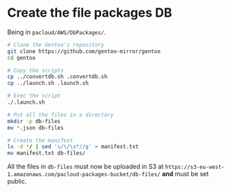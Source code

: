# Create the file packages DB


Being in `pacloud/AWS/DbPackages/`.

```BASH
# Clone the Gentoo's repository
git clone https://github.com/gentoo-mirror/gentoo
cd gentoo

# Copy the scripts
cp ../convertdb.sh .convertdb.sh
cp ../launch.sh .launch.sh

# Exec the script
./.launch.sh

# Put all the files in a directory
mkdir -p db-files
mv *.json db-files

# Create the manifest
ls -d */ | sed 's/\/\s*//g' > manifest.txt
mv manifest.txt db-files/
```

All the files in `db-files` must now be uploaded in S3 at `https://s3-eu-west-1.amazonaws.com/pacloud-packages-bucket/db-files/` **and** must be set public.
